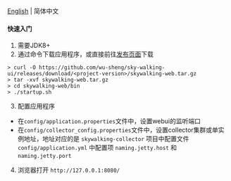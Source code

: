 [English](./README.md) | 简体中文

#### 快速入门
1. 需要JDK8+
2. 通过命令下载应用程序，或直接前往[发布页面](https://github.com/wu-sheng/sky-walking-ui/releases)下载

```shell
> curl -O https://github.com/wu-sheng/sky-walking-ui/releases/download/<project-version>/skywalking-web.tar.gz
> tar -xvf skywalking-web.tar.gz
> cd skywalking-web/bin
> ./startup.sh
```

3. 配置应用程序
* 在`config/application.properties`文件中，设置webui的监听端口
* 在`config/collector_config.properties`文件中，设置collector集群或单实例地址，地址对应的是 `skywalking-collector` 项目中配置文件 `config/application.yml` 中配置项 `naming.jetty.host` 和 `naming.jetty.port`

4. 浏览器打开 `http://127.0.0.1:8080/`